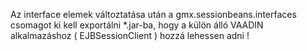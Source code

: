 Az interface elemek változtatása után a gmx.sessionbeans.interfaces csomagot ki kell exportálni *.jar-ba, hogy a külön álló VAADIN alkalmazáshoz ( EJBSessionClient ) hozzá lehessen adni !